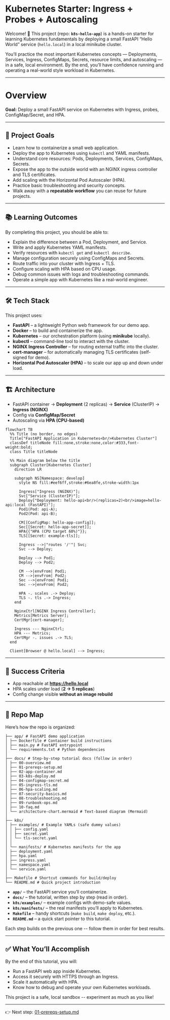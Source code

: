 # Kubernetes Starter: Ingress + Probes + Autoscaling

Welcome! 🎉 This project (repo: **`k8s-hello-app`**) is a hands-on starter for learning Kubernetes fundamentals by deploying a small FastAPI “Hello World” service (`hello.local`) in a local minikube cluster.  

You’ll practice the most important Kubernetes concepts — Deployments, Services, Ingress, ConfigMaps, Secrets, resource limits, and autoscaling — in a safe, local environment. By the end, you’ll have confidence running and operating a real-world style workload in Kubernetes.

---

# Overview

**Goal:** Deploy a small FastAPI service on Kubernetes with Ingress, probes, ConfigMap/Secret, and HPA.  

---

## 🚀 Project Goals

- Learn how to containerize a small web application.  
- Deploy the app to Kubernetes using `kubectl` and YAML manifests.  
- Understand core resources: Pods, Deployments, Services, ConfigMaps, Secrets.  
- Expose the app to the outside world with an NGINX ingress controller and TLS certificates.  
- Add scaling with the Horizontal Pod Autoscaler (HPA).  
- Practice basic troubleshooting and security concepts.  
- Walk away with a **repeatable workflow** you can reuse for future projects.  

---

## 📚 Learning Outcomes

By completing this project, you should be able to:  

- Explain the difference between a Pod, Deployment, and Service.  
- Write and apply Kubernetes YAML manifests.  
- Verify resources with `kubectl get` and `kubectl describe`.  
- Manage configuration securely using ConfigMaps and Secrets.  
- Route traffic into your cluster with Ingress + TLS.  
- Configure scaling with HPA based on CPU usage.  
- Debug common issues with logs and troubleshooting commands.  
- Operate a simple app with Kubernetes like a real-world engineer.  

---

## 🛠️ Tech Stack

This project uses:  

- **FastAPI** – a lightweight Python web framework for our demo app.  
- **Docker** – to build and containerize the app.  
- **Kubernetes** – our orchestration platform (using **minikube** locally).  
- **kubectl** – command-line tool to interact with the cluster.  
- **NGINX Ingress Controller** – for routing external traffic into the cluster.  
- **cert-manager** – for automatically managing TLS certificates (self-signed for demo).  
- **Horizontal Pod Autoscaler (HPA)** – to scale our app up and down under load.  

---

## 🏗️ Architecture

- FastAPI container → **Deployment** (2 replicas) → **Service** (ClusterIP) → **Ingress (NGINX)**  
- Config via **ConfigMap/Secret**  
- Autoscaling via **HPA (CPU-based)**  

```mermaid
flowchart TB
  %% Title (no border, no edges)
  Title["FastAPI Application in Kubernetes<br/>Kubernetes Cluster"]
  classDef titleNode fill:none,stroke:none,color:#333,font-weight:bold;
  class Title titleNode

  %% Main diagram below the title
  subgraph Cluster[Kubernetes Cluster]
    direction LR

    subgraph NS[Namespace: develop]
      style NS fill:#eef6ff,stroke:#6ea8fe,stroke-width:1px

      Ingress["Ingress (NGINX)"];
      Svc["Service (ClusterIP)"];
      Deploy["Deployment: hello-api<br/>(replicas=2)<br/>image=hello-api:local (FastAPI)"];
      Pod1(Pod: api-A);
      Pod2(Pod: api-B);

      CM[[ConfigMap: hello-app-config]];
      Sec[[Secret: hello-app-secret]];
      HPA{{"HPA (CPU target 60%)"}};
      TLS[[Secret: example-tls]];

      Ingress -->|"routes '/'"| Svc;
      Svc --> Deploy;

      Deploy --> Pod1;
      Deploy --> Pod2;

      CM -->|envFrom| Pod1;
      CM -->|envFrom| Pod2;
      Sec -->|envFrom| Pod1;
      Sec -->|envFrom| Pod2;

      HPA -. scales .-> Deploy;
      TLS -. tls .-> Ingress;
    end

    NginxCtrl[NGINX Ingress Controller];
    Metrics[Metrics Server];
    CertMgr[cert-manager];

    Ingress --- NginxCtrl;
    HPA --- Metrics;
    CertMgr -. issues .-> TLS;
  end

  Client[Browser @ hello.local] --> Ingress;
```

---

## 🎯 Success Criteria

- App reachable at **https://hello.local**  
- HPA scales under load (**2 → 5 replicas**)  
- Config change visible **without an image rebuild**  

---

## 📂 Repo Map

Here’s how the repo is organized:

```
├── app/ # FastAPI demo application
│ ├── Dockerfile # Container build instructions
│ ├── main.py # FastAPI entrypoint
│ └── requirements.txt # Python dependencies
│
├── docs/ # Step-by-step tutorial docs (follow in order)
│ ├── 00-overview.md
│ ├── 01-prereqs-setup.md
│ ├── 02-app-container.md
│ ├── 03-k8s-deploy.md
│ ├── 04-configmap-secret.md
│ ├── 05-ingress-tls.md
│ ├── 06-hpa-scaling.md
│ ├── 07-security-basics.md
│ ├── 08-troubleshooting.md
│ ├── 09-runbook-ops.md
│ ├── 10-faq.md
│ └── architecture-chart.mermaid # Text-based diagram (Mermaid)
│
├── k8s/
│ ├── examples/ # Example YAMLs (safe dummy values)
│ │ ├── config.yaml
│ │ ├── secret.yaml
│ │ └── tls-secret.yaml
│ │
│ └── manifests/ # Kubernetes manifests for the app
│ ├── deployment.yaml
│ ├── hpa.yaml
│ ├── ingress.yaml
│ ├── namespace.yaml
│ └── service.yaml
│
├── Makefile # Shortcut commands for build/deploy
└── README.md # Quick project introduction
```

- **`app/`** – the FastAPI service you’ll containerize.  
- **`docs/`** – the tutorial, written step by step (read in order).  
- **`k8s/examples/`** – example configs with demo-safe values.  
- **`k8s/manifests/`** – the real manifests you’ll apply to Kubernetes.  
- **`Makefile`** – handy shortcuts (`make build`, `make deploy`, etc.).  
- **`README.md`** – a quick start pointer to this tutorial.

Each step builds on the previous one -- follow them in order for best results.  

---

## ✅ What You’ll Accomplish

By the end of this tutorial, you will:  

- Run a FastAPI web app inside Kubernetes.  
- Access it securely with HTTPS through an Ingress.  
- Scale it automatically with HPA.  
- Know how to debug and operate your own Kubernetes workloads.  

This project is a safe, local sandbox -- experiment as much as you like!  

---

👉 Next step: [01-prereqs-setup.md](01-prereqs-setup.md)  
